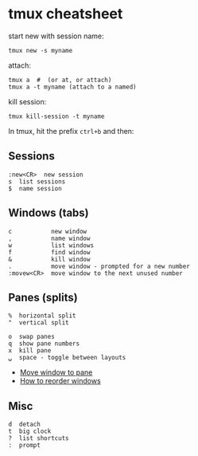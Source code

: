 # tmux cheatsheet

start new with session name:

    tmux new -s myname

attach:

    tmux a  #  (or at, or attach)
    tmux a -t myname (attach to a named)

kill session:

    tmux kill-session -t myname

In tmux, hit the prefix `ctrl+b` and then:

## Sessions

    :new<CR>  new session
    s  list sessions
    $  name session

## Windows (tabs)

    c           new window
    ,           name window
    w           list windows
    f           find window
    &           kill window
    .           move window - prompted for a new number
    :movew<CR>  move window to the next unused number

## Panes (splits)

    %  horizontal split
    "  vertical split
    
    o  swap panes
    q  show pane numbers
    x  kill pane
    ⍽  space - toggle between layouts

* [Move window to pane](http://unix.stackexchange.com/questions/14300/tmux-move-window-to-pane)
* [How to reorder windows](http://superuser.com/questions/343572/tmux-how-do-i-reorder-my-windows)

## Misc

    d  detach
    t  big clock
    ?  list shortcuts
    :  prompt
